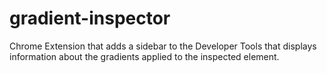 gradient-inspector
==================

Chrome Extension that adds a sidebar to the Developer Tools that displays information about the gradients applied to the inspected element.

